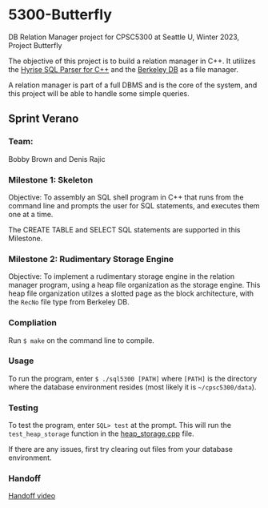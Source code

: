 # 5300-Butterfly
DB Relation Manager project for CPSC5300 at Seattle U, Winter 2023, Project Butterfly

The objective of this project is to build a relation manager in C++.
It utilizes the [Hyrise SQL Parser for C++](https://github.com/hyrise/sql-parser) and the [Berkeley DB](https://www.oracle.com/database/technologies/related/berkeleydb.html) as a file manager.

A relation manager is part of a full DBMS and is the core of the system, and this project will be able to handle some simple queries.

## **Sprint Verano** 

### Team:
Bobby Brown and Denis Rajic

### **Milestone 1: Skeleton**

Objective: To assembly an SQL shell program in C++ that runs from the command line and prompts the user for SQL statements, and executes them one at a time.

The CREATE TABLE and SELECT SQL statements are supported in this Milestone.

### **Milestone 2: Rudimentary Storage Engine**

Objective: To implement a rudimentary storage engine in the relation manager program, using a heap file organization as the storage engine. This heap file organization utilzes a slotted page as the block architecture, with the `RecNo` file type from Berkeley DB.

### Compliation

Run `$ make` on the command line to compile.

### Usage

To run the program, enter `$ ./sql5300 [PATH]` where `[PATH]` is the directory where the database environment resides (most likely it is `~/cpsc5300/data`).

### Testing

To test the program, enter `SQL> test` at the prompt. This will run the `test_heap_storage` function in the [heap_storage.cpp](https://github.com/klundeen/5300-Butterfly/blob/main/heap_storage.cpp) file.

If there are any issues, first try clearing out files from your database environment.

### Handoff
[Handoff video](https://seattleu.instructuremedia.com/embed/45579d45-20d7-405c-8cd3-4851fb004d18)